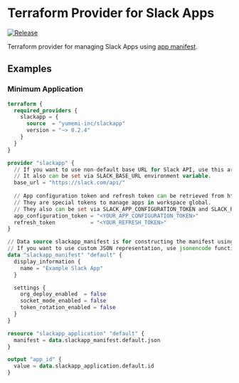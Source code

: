 # Terraform Provider for Slack Apps

[![Release](https://github.com/yumemi-inc/terraform-provider-slackapp/actions/workflows/release.yaml/badge.svg)](https://github.com/yumemi-inc/terraform-provider-slackapp/actions/workflows/release.yaml)

Terraform provider for managing Slack Apps using [app manifest](https://api.slack.com/automation/manifest).


## Examples

### Minimum Application

```terraform
terraform {
  required_providers {
    slackapp = {
      source  = "yumemi-inc/slackapp"
      version = "~> 0.2.4"
    }
  }
}

provider "slackapp" {
  // If you want to use non-default base URL for Slack API, use this argument to configure it.
  // It also can be set via SLACK_BASE_URL environment variable.
  base_url = "https://slack.com/api/"
  
  // App configuration token and refresh token can be retrieved from https://api.slack.com/authentication/config-tokens.
  // They are special tokens to manage apps in workspace global.
  // They also can be set via SLACK_APP_CONFIGURATION_TOKEN and SLACK_REFRESH_TOKEN environment variables.
  app_configuration_token = "<YOUR_APP_CONFIGURATION_TOKEN>"
  refresh_token           = "<YOUR_REFRESH_TOKEN>"
}

// Data source slackapp_manifest is for constructing the manifest using Terraform language.
// If you want to use custom JSON representation, use jsonencode function instead.
data "slackapp_manifest" "default" {
  display_information {
    name = "Example Slack App"
  }

  settings {
    org_deploy_enabled  = false
    socket_mode_enabled = false
    token_rotation_enabled = false
  }
}

resource "slackapp_application" "default" {
  manifest = data.slackapp_manifest.default.json
}

output "app_id" {
  value = data.slackapp_application.default.id
}
```
